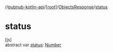 //[pubnub-kotlin-api](../../../index.md)/[[root]](../index.md)/[ObjectsResponse](index.md)/[status](status.md)

# status

[js]\
abstract var [status](status.md): [Number](https://kotlinlang.org/api/latest/jvm/stdlib/kotlin/-number/index.html)
